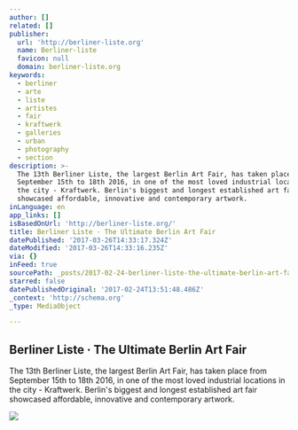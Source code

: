 ```yaml
---
author: []
related: []
publisher:
  url: 'http://berliner-liste.org'
  name: Berliner-liste
  favicon: null
  domain: berliner-liste.org
keywords:
  - berliner
  - arte
  - liste
  - artistes
  - fair
  - kraftwerk
  - galleries
  - urban
  - photography
  - section
description: >-
  The 13th Berliner Liste, the largest Berlin Art Fair, has taken place from
  September 15th to 18th 2016, in one of the most loved industrial locations in
  the city - Kraftwerk. Berlin's biggest and longest established art fair
  showcased affordable, innovative and contemporary artwork.
inLanguage: en
app_links: []
isBasedOnUrl: 'http://berliner-liste.org/'
title: Berliner Liste · The Ultimate Berlin Art Fair
datePublished: '2017-03-26T14:33:17.324Z'
dateModified: '2017-03-26T14:33:16.235Z'
via: {}
inFeed: true
sourcePath: _posts/2017-02-24-berliner-liste-the-ultimate-berlin-art-fair.md
starred: false
datePublishedOriginal: '2017-02-24T13:51:48.486Z'
_context: 'http://schema.org'
_type: MediaObject

---
```

<article style=""><h1>Berliner Liste · The Ultimate Berlin Art Fair</h1><p>The 13th Berliner Liste, the largest Berlin Art Fair, has taken place from September 15th to 18th 2016, in one of the most loved industrial locations in the city - Kraftwerk. Berlin's biggest and longest established art fair showcased affordable, innovative and contemporary artwork.</p><img src="http://berliner-liste.org/wp-content/uploads/2016/02/home3-1140x600_c.jpg" /></article>